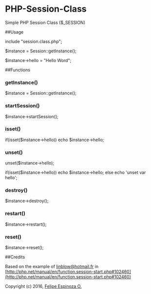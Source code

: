 # PHP-Session-Class

Simple PHP Session Class ($_SESSION)

##Usage

  include "session.class.php";
  
  $instance = Session::getInstance();
  
  $instance->hello = "Hello Word";
  
##Functions

### getInstance()

  $instance = Session::getInstance();

### startSession()

  $instance->startSession();
  
### isset()

  if(isset($instance->hello))
    echo $instance->hello;
  
### unset()

  unset($instance->hello);

  if(isset($instance->hello))
    echo $instance->hello;
  else
    echo 'unset var hello';

### destroy()

  $instance->destroy();
  
### restart()

  $instance->restart();
  
### reset()

  $instance->reset();

##Credits

Based on the example of [linblow@hotmail.fr](linblow@hotmail.fr) in [http://php.net/manual/en/function.session-start.php#102460](http://php.net/manual/en/function.session-start.php#102460)

Copyright (c) 2016, [Felipe Espinoza O.](https://github.com/fespinozadeveloper)
